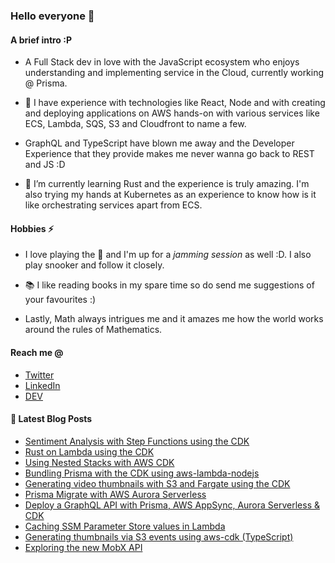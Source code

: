 ### Hello everyone 👋

#### A brief intro :P

- A Full Stack dev in love with the JavaScript ecosystem who enjoys understanding and implementing service in the Cloud, currently working @ Prisma.

- 🔭 I have experience with technologies like React, Node and with creating and deploying applications on AWS hands-on with various services like ECS, Lambda, SQS, S3 and Cloudfront to name a few.

- GraphQL and TypeScript have blown me away and the Developer Experience that they provide makes me never wanna go back to REST and JS :D

- 🌱 I’m currently learning Rust and the experience is truly amazing. I'm also trying my hands at Kubernetes as an experience to know how is it like orchestrating services apart from ECS.

#### Hobbies ⚡

- I love playing the 🎸 and I'm up for a _jamming session_ as well :D. I also play snooker and follow it closely.

- 📚 I like reading books in my spare time so do send me suggestions of your favourites :)

- Lastly, Math always intrigues me and it amazes me how the world works around the rules of Mathematics.

#### Reach me @

- [Twitter](https://twitter.com/ryands1701)
- [LinkedIn](https://www.linkedin.com/in/ryan-dsouza-880522125/)
- [DEV](https://dev.to/ryands17)


#### 📕 Latest Blog Posts

<!-- BLOG-POST-LIST:START -->
- [Sentiment Analysis with Step Functions using the CDK](https://dev.to/ryands17/sentiment-analysis-with-step-functions-using-the-cdk-4n1h)
- [Rust on Lambda using the CDK](https://dev.to/ryands17/rust-on-lambda-using-the-cdk-3ccm)
- [Using Nested Stacks with AWS CDK](https://dev.to/ryands17/using-nested-stacks-with-aws-cdk-4akc)
- [Bundling Prisma with the CDK using aws-lambda-nodejs](https://dev.to/prisma/bundling-prisma-with-the-cdk-using-aws-lambda-nodejs-2lkd)
- [Generating video thumbnails with S3 and Fargate using the CDK](https://dev.to/ryands17/generating-video-thumbnails-with-s3-and-fargate-using-the-cdk-35il)
- [Prisma Migrate with AWS Aurora Serverless](https://dev.to/prisma/prisma-migrate-with-aws-aurora-serverless-53g7)
- [Deploy a GraphQL API with Prisma, AWS AppSync, Aurora Serverless & CDK](https://dev.to/prisma/deploy-a-graphql-api-with-prisma-aws-appsync-aurora-serverless-cdk-ln4)
- [Caching SSM Parameter Store values in Lambda](https://dev.to/ryands17/caching-ssm-parameter-store-values-in-lambda-5eac)
- [Generating thumbnails via S3 events using aws-cdk (TypeScript)](https://dev.to/ryands17/generating-thumbnails-via-s3-events-using-aws-cdk-typescript-l1i)
- [Exploring the new MobX API](https://dev.to/ryands17/exploring-the-new-mobx-api-34jp)
<!-- BLOG-POST-LIST:END -->
